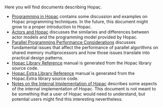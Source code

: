 Here you will find documents describing Hopac.

* [Programming in Hopac](Programming.md) contains some discussion and examples
  on Hopac programming techniques.  In the future, this document might grow to a
  proper introduction to Hopac.
* [Actors and Hopac](Actors.md) discusses the similaries and differences between
  actor models and the programming model provided by Hopac.
* [Parallel Programming Performance Considerations](Performance.md) discusses
  fundamental issues that affect the performance of parallel algorithms on
  shared memory multiprocessors and how those issues translate into practical
  design patterns.
* [Hopac Library Reference](http://htmlpreview.github.io/?https://github.com/VesaKarvonen/Hopac/blob/master/Docs/Hopac.html)
  manual is generated from the Hopac library source code.
* [Hopac.Extra Library Reference](http://htmlpreview.github.io/?https://github.com/VesaKarvonen/Hopac/blob/master/Docs/Hopac.Extra.html)
  manual is generated from the Hopac.Extra library source code.
* [Notes on the Internal Implementation of Hopac](Internals.md) describes some
  aspects of the internal implementation of Hopac.  This document is not meant
  to be something that a user of Hopac would need to understand, but potential
  users might find this interesting nevertheless.
